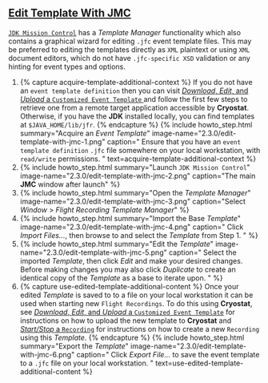 ## [Edit Template With JMC](#edit-template-with-jmc)
[`JDK Mission Control`](https://github.com/openjdk/jmc) has a *Template Manager*
functionality which also contains a graphical wizard for editing `.jfc` event
template files. This may be preferred to editing the templates directly as `XML`
plaintext or using `XML` document editors, which do not have `.jfc-specific XSD`
validation or any hinting for event types and options.

<ol>
  <li>
    {% capture acquire-template-additional-context %}
      If you do not have an <code>event template definition</code> then you can visit
      <a href="{{ page.url }}#download-edit-and-upload-a-customized-event-template">
        <i>Download</i>, <i>Edit</i>, and <i>Upload</i> a <code>Customized Event Template</code>
      </a>
      and follow the first few steps to retrieve one from a remote target
      application accessible by <b>Cryostat</b>. Otherwise, if you have the <b>JDK</b>
      installed locally, you can find templates at
      <code>$JAVA_HOME/lib/jfr</code>.
    {% endcapture %}
    {% include howto_step.html
      summary="Acquire an <i>Event Template</i>"
      image-name="2.3.0/edit-template-with-jmc-1.png"
      caption="
        Ensure that you have an <code>event template definition</code> <code>.jfc</code> file
        somewhere on your local workstation, with <code>read/write</code> permissions.
      "
      text=acquire-template-additional-context
    %}
  </li>
  <li>
    {% include howto_step.html
      summary="Launch <code>JDK Mission Control</code>"
      image-name="2.3.0/edit-template-with-jmc-2.png"
      caption="The main <b>JMC</b> window after launch"
    %}
  </li>
  <li>
    {% include howto_step.html
      summary="Open the <i>Template Manager</i>"
      image-name="2.3.0/edit-template-with-jmc-3.png"
      caption="Select <i>Window</i> > <i>Flight Recording Template Manager</i>"
    %}
  </li>
  <li>
    {% include howto_step.html
      summary="Import the Base <i>Template</i>"
      image-name="2.3.0/edit-template-with-jmc-4.png"
      caption="
        Click <i>Import Files...</i>, then browse to and select the
        <i>Template</i> from Step 1.
      "
    %}
  </li>
  <li>
    {% include howto_step.html
      summary="Edit the <i>Template</i>"
      image-name="2.3.0/edit-template-with-jmc-5.png"
      caption="
        Select the imported <i>Template</i>, then click <i>Edit</i> and make your
        desired changes. Before making changes you may also click
        <i>Duplicate</i> to create an identical copy of the <i>Template</i> as a base
        to iterate upon.
      "
    %}
  </li>
  <li>
    {% capture use-edited-template-additional-content %}
      Once your edited <i>Template</i> is saved to to a file on your local workstation
      it can be used when starting new <code>Flight Recordings</code>. To do this using
      <b>Cryostat</b>, see
      <a href="{{ page.url }}#download-edit-and-upload-a-customized-event-template"><i>Download</i>, <i>Edit</i>, and <i>Upload</i> a <code>Customized Event Template</code></a>
      for instructions on how to upload the new template to <b>Cryostat</b> and
      <a href="{{ page.url }}#startstop-a-recording"><i>Start/Stop</i> a <code>Recording</code></a>
      for instructions on how to create a new <code>Recording</code> using this <i>Template</i>.
    {% endcapture %}
    {% include howto_step.html
      summary="Export the <i>Template</i>"
      image-name="2.3.0/edit-template-with-jmc-6.png"
      caption="
        Click <i>Export File...</i> to save the event template to a <code>.jfc</code>
        file on your local workstation.
      "
      text=use-edited-template-additional-content
    %}
  </li>
</ol>
